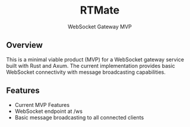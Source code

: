 <div align="center">

# RTMate

WebSocket Gateway MVP


</div>

## Overview
This is a minimal viable product (MVP) for a WebSocket gateway service built with Rust and Axum. The current implementation provides basic WebSocket connectivity with message broadcasting capabilities.

## Features
- Current MVP Features
- WebSocket endpoint at /ws
- Basic message broadcasting to all connected clients